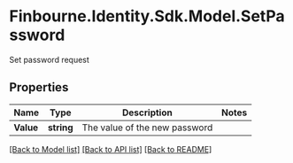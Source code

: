# Finbourne.Identity.Sdk.Model.SetPassword
Set password request

## Properties

Name | Type | Description | Notes
------------ | ------------- | ------------- | -------------
**Value** | **string** | The value of the new password | 

[[Back to Model list]](../README.md#documentation-for-models) [[Back to API list]](../README.md#documentation-for-api-endpoints) [[Back to README]](../README.md)

